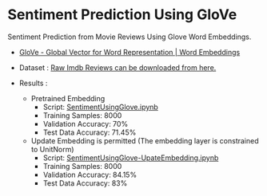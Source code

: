 # Sentiment Prediction Using GloVe
 Sentiment Prediction from Movie Reviews Using Glove Word Embeddings.

* [GloVe - Global Vector for Word Representation | Word Embeddings](<https://nlp.stanford.edu/projects/glove/>)

* Dataset : [Raw Imdb Reviews can be downloaded from here.](http://mng.bz/0tIo)
* Results :
  * Pretrained Embedding
    * Script: [SentimentUsingGlove.ipynb](./SentimentUsingGlove.ipynb)
    * Training Samples: 8000
    * Validation Accuracy: 70%
    * Test Data Accuracy: 71.45%
  * Update Embedding is permitted (The embedding layer is constrained to UnitNorm)
    * Script: [SentimentUsingGlove-UpateEmbedding.ipynb](./SentimentUsingGlove-UpateEmbedding.ipynb)
    * Training Samples: 8000
    * Validation Accuracy: 84.15%
    * Test Data Accuracy: 83%

